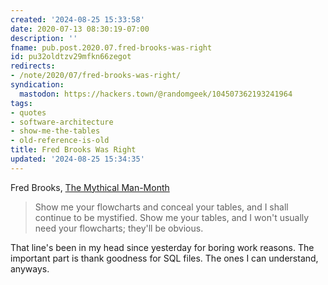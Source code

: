 ```yaml
---
created: '2024-08-25 15:33:58'
date: 2020-07-13 08:30:19-07:00
description: ''
fname: pub.post.2020.07.fred-brooks-was-right
id: pu32oldtzv29mfkn66zegot
redirects:
- /note/2020/07/fred-brooks-was-right/
syndication:
  mastodon: https://hackers.town/@randomgeek/104507362193241964
tags:
- quotes
- software-architecture
- show-me-the-tables
- old-reference-is-old
title: Fred Brooks Was Right
updated: '2024-08-25 15:34:35'
---
```


Fred Brooks, [The Mythical Man-Month](https://archive.org/details/MythicalManMonth)

> Show me your flowcharts and conceal your tables, and I shall continue to be mystified. Show me your tables, and I won't usually need your flowcharts; they'll be obvious.

That line's been in my head since yesterday for boring work reasons. The important part is thank goodness for SQL files. The ones I can understand, anyways.